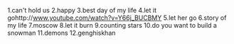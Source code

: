 1.can't hold us
2.happy
3.best day of my life
4.let it gohttp://www.youtube.com/watch?v=Y66j_BUCBMY
5.let her go
6.story of my life
7.moscow
8.let it burn
9.counting stars
10.do you want to build a snowman
11.demons
12.genghiskhan

